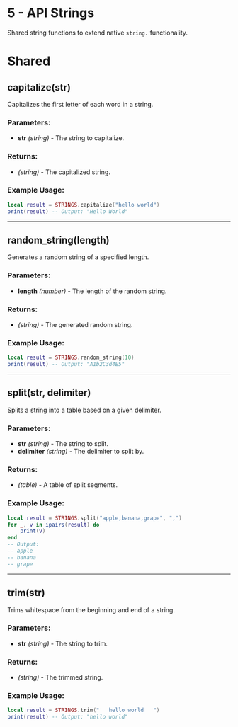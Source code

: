 # 5 - API Strings

Shared string functions to extend native `string.` functionality.

# Shared

## capitalize(str)
Capitalizes the first letter of each word in a string.

### Parameters:
- **str** *(string)* - The string to capitalize.

### Returns:
- *(string)* - The capitalized string.

### Example Usage:
```lua
local result = STRINGS.capitalize("hello world")
print(result) -- Output: "Hello World"
```

---

## random_string(length)
Generates a random string of a specified length.

### Parameters:
- **length** *(number)* - The length of the random string.

### Returns:
- *(string)* - The generated random string.

### Example Usage:
```lua
local result = STRINGS.random_string(10)
print(result) -- Output: "A1b2C3d4E5"
```

---

## split(str, delimiter)
Splits a string into a table based on a given delimiter.

### Parameters:
- **str** *(string)* - The string to split.
- **delimiter** *(string)* - The delimiter to split by.

### Returns:
- *(table)* - A table of split segments.

### Example Usage:
```lua
local result = STRINGS.split("apple,banana,grape", ",")
for _, v in ipairs(result) do
    print(v)
end
-- Output:
-- apple
-- banana
-- grape
```

---

## trim(str)
Trims whitespace from the beginning and end of a string.

### Parameters:
- **str** *(string)* - The string to trim.

### Returns:
- *(string)* - The trimmed string.

### Example Usage:
```lua
local result = STRINGS.trim("   hello world   ")
print(result) -- Output: "hello world"
```